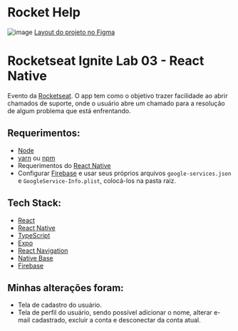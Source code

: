 # Rocket Help

![image](https://user-images.githubusercontent.com/71537090/180229286-99fc72fa-8038-4233-a4d7-8e3da758b1cb.png)
[Layout do projeto no Figma](https://www.figma.com/community/file/1130846653327904117)

# Rocketseat Ignite Lab 03 - React Native

Evento da [Rocketseat](https://www.youtube.com/c/RocketSeat). O app tem como o objetivo trazer facilidade ao abrir chamados de suporte, onde o usuário abre um chamado para a resolução de algum problema que está enfrentando.

## Requerimentos:

- [Node](https://nodejs.org)
- [yarn](https://yarnpkg.com/getting-started/install) ou [npm](https://www.npmjs.com)
- Requerimentos do [React Native](https://reactnative.dev)
- Configurar [Firebase](https://firebase.google.com) e usar seus próprios arquivos `google-services.json` e `GoogleService-Info.plist`, colocá-los na pasta raiz.

## Tech Stack:

- [React](https://reactjs.org)
- [React Native](https://reactnative.dev)
- [TypeScript](https://www.typescriptlang.org)
- [Expo](https://expo.dev)
- [React Navigation](https://reactnavigation.org)
- [Native Base](https://nativebase.io)
- [Firebase](https://firebase.google.com)

## Minhas alterações foram:

- Tela de cadastro do usuário.
- Tela de perfil do usuário, sendo possível adicionar o nome, alterar e-mail cadastrado, excluir a conta e desconectar da conta atual.
